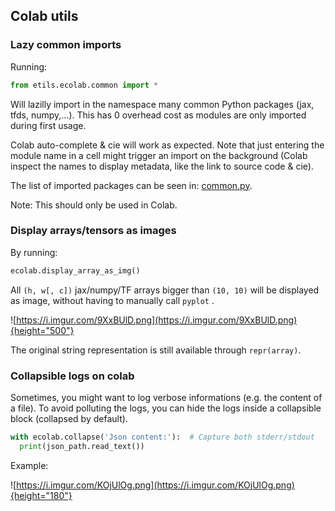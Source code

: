 ## Colab utils

### Lazy common imports

Running:

```python
from etils.ecolab.common import *
```

Will lazilly import in the namespace many common Python packages (jax, tfds,
numpy,...). This has 0 overhead cost as modules are only imported during first
usage.

Colab auto-complete & cie will work as expected. Note that just entering the
module name in a cell might trigger an import on the background (Colab inspect
the names to display metadata, like the link to source code & cie).

The list of imported packages can be seen in:
[common.py](https://github.com/google/etils/blob/main/etils/ecolab/common.py).

Note: This should only be used in Colab.

### Display arrays/tensors as images

By running:

```python
ecolab.display_array_as_img()
```

All `(h, w[, c])` jax/numpy/TF arrays bigger than `(10, 10)` will be displayed
as image, without having to manually call `pyplot` .

![https://i.imgur.com/9XxBUlD.png](https://i.imgur.com/9XxBUlD.png){height="500"}

The original string representation is still available through `repr(array)`.

### Collapsible logs on colab

Sometimes, you might want to log verbose informations (e.g. the content of a
file). To avoid polluting the logs, you can hide the logs inside a collapsible
block (collapsed by default).

```python
with ecolab.collapse('Json content:'):  # Capture both stderr/stdout
  print(json_path.read_text())
```

Example:

![https://i.imgur.com/KOjUlOg.png](https://i.imgur.com/KOjUlOg.png){height="180"}
